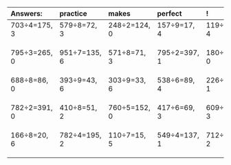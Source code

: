 | Answers: | practice | makes | perfect | ! |
| :--- | :--- | :--- | :--- | :--- |
| 703÷4=175, 3 | 579÷8=72, 3 | 248÷2=124, 0 | 157÷9=17, 4 | 119÷5=23, 4 | 
|   |   |   |   |   | 
|   |   |   |   |   | 
|   |   |   |   |   | 
| 795÷3=265, 0 | 951÷7=135, 6 | 571÷8=71, 3 | 795÷2=397, 1 | 180÷9=20, 0 | 
|   |   |   |   |   | 
|   |   |   |   |   | 
|   |   |   |   |   | 
| 688÷8=86, 0 | 393÷9=43, 6 | 303÷9=33, 6 | 538÷6=89, 4 | 226÷5=45, 1 | 
|   |   |   |   |   | 
|   |   |   |   |   | 
|   |   |   |   |   | 
| 782÷2=391, 0 | 410÷8=51, 2 | 760÷5=152, 0 | 417÷6=69, 3 | 609÷6=101, 3 | 
|   |   |   |   |   | 
|   |   |   |   |   | 
|   |   |   |   |   | 
| 166÷8=20, 6 | 782÷4=195, 2 | 110÷7=15, 5 | 549÷4=137, 1 | 712÷5=142, 2 | 
|   |   |   |   |   | 
|   |   |   |   |   | 
|   |   |   |   |   | 
